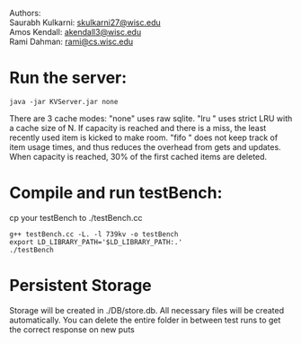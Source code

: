 Authors:  
Saurabh Kulkarni: skulkarni27@wisc.edu  
Amos Kendall: akendall3@wisc.edu  
Rami Dahman: rami@cs.wisc.edu  

# Run the server:
`java -jar KVServer.jar none`

There are 3 cache modes: 
"none" uses raw sqlite. 
"lru <N>" uses strict LRU
with a cache size of N. If capacity is reached and there is a miss, the least
recently used item is kicked to make room. 
"fifo <N>" does not keep track of item usage times, and thus reduces the overhead 
from gets and updates. When capacity is reached, 30% of the first cached 
items are deleted. 


# Compile and run testBench:
cp your testBench to ./testBench.cc
```
g++ testBench.cc -L. -l 739kv -o testBench
export LD_LIBRARY_PATH='$LD_LIBRARY_PATH:.'
./testBench
```

# Persistent Storage
Storage will be created in ./DB/store.db. 
All necessary files will be created automatically.
You can delete the entire folder in between test runs to get the correct response on new puts
